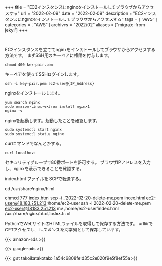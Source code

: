 +++
title =  "EC2インスタンスにnginxをインストールしてブラウザからアクセスする"
url = "2022-02-09"
date = "2022-02-09"
description = "EC2インスタンスにnginxをインストールしてブラウザからアクセスする"
tags = [
  "AWS"
]
categories = [
  "AWS"
]
archives = "2022/02"
aliases = ["migrate-from-jekyl"]
+++

<br>

EC2インスタンスを立ててnginxをインストールしてブラウザからアクセスする方法です。
まずSSH用のキーペアに権限を付与します。

```
chmod 400 key-pair.pem
```

キーペアを使ってSSHログインします。

```
ssh -i key-pair.pem ec2-user@{IP_Address}
```

nginxをインストールします。

```
yum search nginx
sudo amazon-linux-extras install nginx1
nginx -v
```

nginxを起動します。起動したことを確認します。

```
sudo systemctl start nginx
sudo systemctl status nginx
```

curlコマンドでなんとかする。

```
curl localhost
```


セキュリティグループで80番ポートを許可する。
ブラウザIPアドレスを入力し、nginxを表示できることを確認する。


index.html ファイルを SCPで転送する。

cd  /usr/share/nginx/html

chmod 777 index.html
scp -i ./2022-02-20-delete-me.pem index.html ec2-user@18.183.251.213:/home/ec2-user
ssh -i 2022-02-20-delete-me.pem ec2-user@18.183.251.213
mv /home/ec2-user/index.html /usr/share/nginx/html/index.html


PythonでWebサイトのHTMLファイルを取得して保存する方法です。
urllibでGETアクセスし、レスポンスを文字列として保存しています。

<!-- Amazon Ads -->
{{< amazon-ads >}}

<!-- Google Ads -->
{{< google-ads >}}

{{< gist takoikatakotako 1a54d6808fe1d35c2e020f9e5f8ef55a >}}

